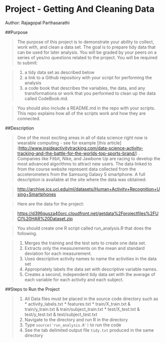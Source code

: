 # Project - Getting And Cleaning Data
Author: Rajagopal Parthasarathi


##Purpose
>The purpose of this project is to demonstrate your ability to collect, work with, and clean a data set. 
>The goal is to prepare tidy data that can be used for later analysis.
>You will be graded by your peers on a series of yes/no questions related to the project. You will be required to submit: 
 
>1. a tidy data set as described below
>2. a link to a Github repository with your script for performing the analysis
>3. a code book that describes the variables, the data, and any transformations or work that you 
   performed to clean up the data called CodeBook.md. 

>You should also include a README.md in the repo with your scripts. This repo explains how all of the scripts work and how they are connected. 


##Description
>One of the most exciting areas in all of data science right now is wearable computing - see for example [this article] (http://www.insideactivitytracking.com/data-science-activity-tracking-and-the-battle-for-the-worlds-top-sports-brand/) .
>Companies like Fitbit, Nike, and Jawbone Up are racing to develop the most advanced algorithms to attract new users. 
>The data linked to from the course website represent data collected from the accelerometers from the Samsung Galaxy S smartphone.
>A full description is available at the site where the data was obtained:

>http://archive.ics.uci.edu/ml/datasets/Human+Activity+Recognition+Using+Smartphones

>Here are the data for the project:

>https://d396qusza40orc.cloudfront.net/getdata%2Fprojectfiles%2FUCI%20HAR%20Dataset.zip

>You should create one R script called run_analysis.R that does the following. 

  >1. Merges the training and the test sets to create one data set.
  >2. Extracts only the measurements on the mean and standard deviation for each measurement. 
  >3. Uses descriptive activity names to name the activities in the data set
  >4. Appropriately labels the data set with descriptive variable names. 
  >5. Creates a second, independent tidy data set with the average of each variable for each activity and each subject. 


##Steps to Run the Project

>1. All Data files must be placed in the source code directory such as 
	* activity_labels.txt
	* features.txt
	* train/X_train.txt & train/y_train.txt & train/subject_train.txt
	* test/X_test.txt & test/y_test.txt & test/subject_test.txt
>2. Navigate to the directory and run R in the directory
>3. Type ```source('run_analysis.R')``` to run the code
>4. See the tab delimited output file ```tidy.txt``` produced in the same directory

